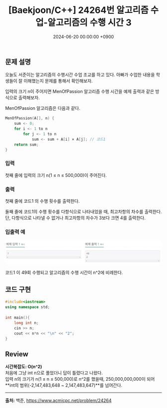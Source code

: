 ﻿---
classes: wide
toc: true
toc_label: "My Table of Contents"
#toc_icon: "cog"
layout: single
title: "[Baekjoon/C++] 24264번 알고리즘 수업-알고리즘의 수행 시간 3"
date: "2024-06-20 00:00:00 +0900"
last_modified_at: "2024-06-20 00:00:00 +0900"
categories:
  - Baekjoon
tags:
  - c++
  - bronze3
  - algorithm
author_profile: true
sidebar:
    nav: docs
---

## 문제 설명
오늘도 서준이는 알고리즘의 수행시간 수업 조교를 하고 있다. 아빠가 수업한 내용을 학생들이 잘 이해했는지 문제를 통해서 확인해보자.

입력의 크기 n이 주어지면 MenOfPassion 알고리즘 수행 시간을 예제 출력과 같은 방식으로 출력해보자.

MenOfPassion 알고리즘은 다음과 같다.

```c++
MenOfPassion(A[], n) {
    sum <- 0;
    for i <- 1 to n
        for j <- 1 to n
            sum <- sum + A[i] × A[j]; // 코드1
    return sum;
}
```

### 입력
첫째 줄에 입력의 크기 n(1 ≤ n ≤ 500,000)이 주어진다.

### 출력
첫째 줄에 코드1 의 수행 횟수를 출력한다.

둘째 줄에 코드1의 수행 횟수를 다항식으로 나타내었을 때, 최고차항의 차수를 출력한다. 단, 다항식으로 나타낼 수 없거나 최고차항의 차수가 3보다 크면 4를 출력한다.

### 입출력 예
![problem_ex](/assets/img/24264_ex.jpg)

코드1 이 49회 수행되고 알고리즘의 수행 시간이 n^2에 비례한다.


## 코드 구현
```c++
#include<iostream>
using namespace std;

int main(){
    long int n;
    cin >> n;
    cout << n*n << "\n" << "2";
}
```

## Review
**시간복잡도: O(n^2)**
<br/>처음에 그냥 int n으로 풀었더니 답이 틀렸다고 나왔다.
<br/>입력 n의 크기가 n(1 ≤ n ≤ 500,000)로 n^2를 했을때, 250,000,000,000이 되어 **int의 범위(-2,147,483,648 ~ 2,147,483,647)**를 넘어간다.

---
**출처:** 백준, https://www.acmicpc.net/problem/24264